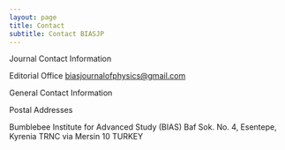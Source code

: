 ```yaml
---
layout: page
title: Contact
subtitle: Contact BIASJP
---
```



Journal Contact Information

Editorial Office
biasjournalofphysics@gmail.com 


General Contact Information

Postal Addresses

Bumblebee Institute for Advanced Study (BIAS)
Baf Sok. No. 4, Esentepe,
Kyrenia TRNC via
Mersin 10
TURKEY
